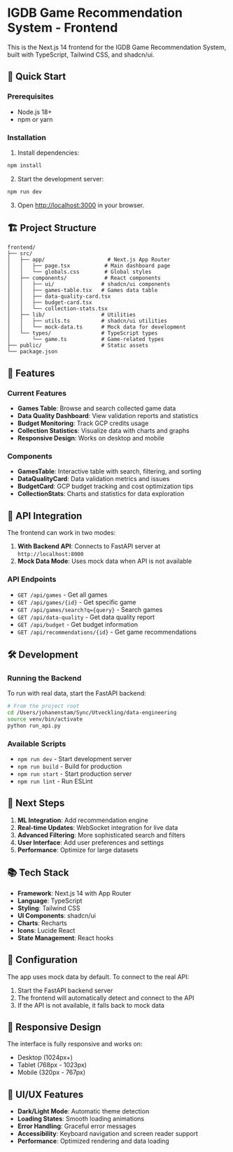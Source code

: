 # IGDB Game Recommendation System - Frontend

This is the Next.js 14 frontend for the IGDB Game Recommendation System, built with TypeScript, Tailwind CSS, and shadcn/ui.

## 🚀 Quick Start

### Prerequisites
- Node.js 18+ 
- npm or yarn

### Installation

1. Install dependencies:
```bash
npm install
```

2. Start the development server:
```bash
npm run dev
```

3. Open [http://localhost:3000](http://localhost:3000) in your browser.

## 🏗️ Project Structure

```
frontend/
├── src/
│   ├── app/                    # Next.js App Router
│   │   ├── page.tsx           # Main dashboard page
│   │   └── globals.css        # Global styles
│   ├── components/            # React components
│   │   ├── ui/               # shadcn/ui components
│   │   ├── games-table.tsx   # Games data table
│   │   ├── data-quality-card.tsx
│   │   ├── budget-card.tsx
│   │   └── collection-stats.tsx
│   ├── lib/                  # Utilities
│   │   ├── utils.ts          # shadcn/ui utilities
│   │   └── mock-data.ts      # Mock data for development
│   └── types/                # TypeScript types
│       └── game.ts           # Game-related types
├── public/                   # Static assets
└── package.json
```

## 🎨 Features

### Current Features
- **Games Table**: Browse and search collected game data
- **Data Quality Dashboard**: View validation reports and statistics
- **Budget Monitoring**: Track GCP credits usage
- **Collection Statistics**: Visualize data with charts and graphs
- **Responsive Design**: Works on desktop and mobile

### Components
- **GamesTable**: Interactive table with search, filtering, and sorting
- **DataQualityCard**: Data validation metrics and issues
- **BudgetCard**: GCP budget tracking and cost optimization tips
- **CollectionStats**: Charts and statistics for data exploration

## 🔌 API Integration

The frontend can work in two modes:

1. **With Backend API**: Connects to FastAPI server at `http://localhost:8000`
2. **Mock Data Mode**: Uses mock data when API is not available

### API Endpoints
- `GET /api/games` - Get all games
- `GET /api/games/{id}` - Get specific game
- `GET /api/games/search?q={query}` - Search games
- `GET /api/data-quality` - Get data quality report
- `GET /api/budget` - Get budget information
- `GET /api/recommendations/{id}` - Get game recommendations

## 🛠️ Development

### Running the Backend
To run with real data, start the FastAPI backend:

```bash
# From the project root
cd /Users/johanenstam/Sync/Utveckling/data-engineering
source venv/bin/activate
python run_api.py
```

### Available Scripts
- `npm run dev` - Start development server
- `npm run build` - Build for production
- `npm run start` - Start production server
- `npm run lint` - Run ESLint

## 🎯 Next Steps

1. **ML Integration**: Add recommendation engine
2. **Real-time Updates**: WebSocket integration for live data
3. **Advanced Filtering**: More sophisticated search and filters
4. **User Interface**: Add user preferences and settings
5. **Performance**: Optimize for large datasets

## 📚 Tech Stack

- **Framework**: Next.js 14 with App Router
- **Language**: TypeScript
- **Styling**: Tailwind CSS
- **UI Components**: shadcn/ui
- **Charts**: Recharts
- **Icons**: Lucide React
- **State Management**: React hooks

## 🔧 Configuration

The app uses mock data by default. To connect to the real API:

1. Start the FastAPI backend server
2. The frontend will automatically detect and connect to the API
3. If the API is not available, it falls back to mock data

## 📱 Responsive Design

The interface is fully responsive and works on:
- Desktop (1024px+)
- Tablet (768px - 1023px)
- Mobile (320px - 767px)

## 🎨 UI/UX Features

- **Dark/Light Mode**: Automatic theme detection
- **Loading States**: Smooth loading animations
- **Error Handling**: Graceful error messages
- **Accessibility**: Keyboard navigation and screen reader support
- **Performance**: Optimized rendering and data loading